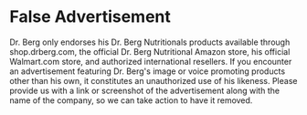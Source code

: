 # False Advertisement

Dr. Berg only endorses his Dr. Berg Nutritionals products available through shop.drberg.com, the official Dr. Berg Nutritional Amazon store, his official Walmart.com store, and authorized international resellers. If you encounter an advertisement featuring Dr. Berg's image or voice promoting products other than his own, it constitutes an unauthorized use of his likeness. Please provide us with a link or screenshot of the advertisement along with the name of the company, so we can take action to have it removed.